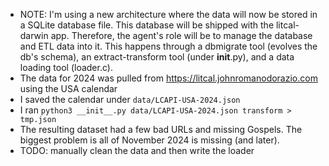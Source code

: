 * NOTE: I'm using a new architecture where the data will now be stored in a SQLite database file.
  This database will be shipped with the litcal-darwin app.
  Therefore, the agent's role will be to manage the database and ETL data into it. This happens through
  a dbmigrate tool (evolves the db's schema), an extract-transform tool (under __init__.py), and a data
  loading tool (loader.c).
* The data for 2024 was pulled from https://litcal.johnromanodorazio.com using the USA calendar
* I saved the calendar under `data/LCAPI-USA-2024.json`
* I ran `python3 __init__.py data/LCAPI-USA-2024.json transform > tmp.json`
* The resulting dataset had a few bad URLs and missing Gospels. The biggest problem is all of November 2024 is missing (and later).
* TODO: manually clean the data and then write the loader

